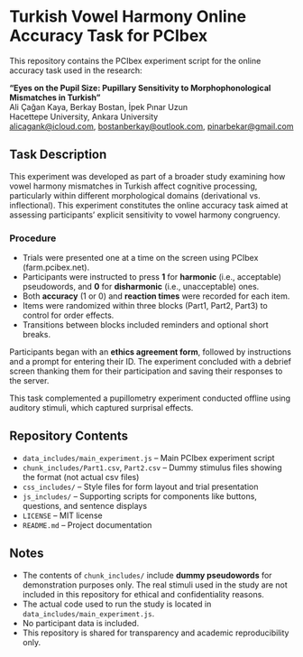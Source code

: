 # Turkish Vowel Harmony Online Accuracy Task for PCIbex

This repository contains the PCIbex experiment script for the online accuracy task used in the research:

**“Eyes on the Pupil Size: Pupillary Sensitivity to Morphophonological Mismatches in Turkish”**  
Ali Çağan Kaya, Berkay Bostan, İpek Pınar Uzun  
Hacettepe University, Ankara University  
alicagank@icloud.com, bostanberkay@outlook.com, pinarbekar@gmail.com

## Task Description

This experiment was developed as part of a broader study examining how vowel harmony mismatches in Turkish affect cognitive processing, particularly within different morphological domains (derivational vs. inflectional). This experiment constitutes the online accuracy task aimed at assessing participants’ explicit sensitivity to vowel harmony congruency.

### Procedure

- Trials were presented one at a time on the screen using PCIbex (farm.pcibex.net).
- Participants were instructed to press **1** for **harmonic** (i.e., acceptable) pseudowords, and **0** for **disharmonic** (i.e., unacceptable) ones.
- Both **accuracy** (1 or 0) and **reaction times** were recorded for each item.
- Items were randomized within three blocks (Part1, Part2, Part3) to control for order effects.
- Transitions between blocks included reminders and optional short breaks.

Participants began with an **ethics agreement form**, followed by instructions and a prompt for entering their ID. The experiment concluded with a debrief screen thanking them for their participation and saving their responses to the server.

This task complemented a pupillometry experiment conducted offline using auditory stimuli, which captured surprisal effects.

## Repository Contents

- `data_includes/main_experiment.js` – Main PCIbex experiment script
- `chunk_includes/Part1.csv`, `Part2.csv` – Dummy stimulus files showing the format (not actual csv files)
- `css_includes/` – Style files for form layout and trial presentation
- `js_includes/` – Supporting scripts for components like buttons, questions, and sentence displays
- `LICENSE` – MIT license
- `README.md` – Project documentation

## Notes

- The contents of `chunk_includes/` include **dummy pseudowords** for demonstration purposes only. The real stimuli used in the study are not included in this repository for ethical and confidentiality reasons.
- The actual code used to run the study is located in `data_includes/main_experiment.js`.
- No participant data is included.
- This repository is shared for transparency and academic reproducibility only.
